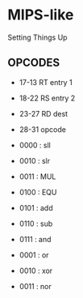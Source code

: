 # MIPS-like
Setting Things Up
## OPCODES

 - 17-13 RT entry 1
 - 18-22 RS entry 2
 - 23-27 RD dest 
 - 28-31 opcode

  - 0000 : sll
  - 0010 : slr
  - 0011 : MUL
  - 0100 : EQU 
  - 0101 : add
  - 0110 : sub
  - 0111 : and
  - 0001 : or
  - 0010 : xor 
  - 0011 : nor
